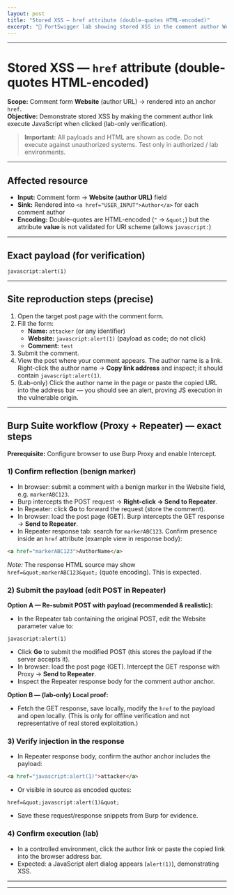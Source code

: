 ```yaml
---
layout: post
title: "Stored XSS — href attribute (double-quotes HTML-encoded)"
excerpt: "💉 PortSwigger lab showing stored XSS in the comment author Website field."
---
```


---

# Stored XSS — `href` attribute (double-quotes HTML-encoded)

**Scope:** Comment form **Website** (author URL) → rendered into an anchor `href`.  
**Objective:** Demonstrate stored XSS by making the comment author link execute JavaScript when clicked (lab-only verification).

> **Important:** All payloads and HTML are shown as code. Do not execute against unauthorized systems. Test only in authorized / lab environments.

---

## Affected resource
- **Input:** Comment form → **Website (author URL)** field  
- **Sink:** Rendered into `<a href="USER_INPUT">Author</a>` for each comment author  
- **Encoding:** Double-quotes are HTML-encoded (`"` → `&quot;`) but the attribute **value** is not validated for URI scheme (allows `javascript:`)

---

## Exact payload (for verification)
```text
javascript:alert(1)
```

---

## Site reproduction steps (precise)
1. Open the target post page with the comment form.  
2. Fill the form:
   - **Name:** `attacker` (or any identifier)  
   - **Website:** ``javascript:alert(1)``  (payload as code; do not click)  
   - **Comment:** `test`  
3. Submit the comment.  
4. View the post where your comment appears. The author name is a link. Right-click the author name → **Copy link address** and inspect; it should contain `javascript:alert(1)`.  
5. (Lab-only) Click the author name in the page or paste the copied URL into the address bar — you should see an alert, proving JS execution in the vulnerable origin.

---

## Burp Suite workflow (Proxy + Repeater) — exact steps

**Prerequisite:** Configure browser to use Burp Proxy and enable Intercept.

### 1) Confirm reflection (benign marker)
- In browser: submit a comment with a benign marker in the Website field, e.g. `markerABC123`.  
- Burp intercepts the POST request → **Right-click → Send to Repeater**.  
- In Repeater: click **Go** to forward the request (store the comment).  
- In browser: load the post page (GET). Burp intercepts the GET response → **Send to Repeater**.  
- In Repeater response tab: search for `markerABC123`. Confirm presence inside an `href` attribute (example view in response body):
```html
<a href="markerABC123">AuthorName</a>
```
_Note:_ The response HTML source may show `href=&quot;markerABC123&quot;` (quote encoding). This is expected.

### 2) Submit the payload (edit POST in Repeater)
**Option A — Re-submit POST with payload (recommended & realistic):**
- In the Repeater tab containing the original POST, edit the Website parameter value to:
```text
javascript:alert(1)
```
- Click **Go** to submit the modified POST (this stores the payload if the server accepts it).  
- In browser: load the post page (GET). Intercept the GET response with Proxy → **Send to Repeater**.  
- Inspect the Repeater response body for the comment author anchor.

**Option B — (lab-only) Local proof:**  
- Fetch the GET response, save locally, modify the `href` to the payload and open locally. (This is only for offline verification and not representative of real stored exploitation.)

### 3) Verify injection in the response
- In Repeater response body, confirm the author anchor includes the payload:
```html
<a href="javascript:alert(1)">attacker</a>
```
- Or visible in source as encoded quotes:
```text
href=&quot;javascript:alert(1)&quot;
```
- Save these request/response snippets from Burp for evidence.

### 4) Confirm execution (lab)
- In a controlled environment, click the author link or paste the copied link into the browser address bar.  
- Expected: a JavaScript alert dialog appears (`alert(1)`), demonstrating XSS.

---


---
```
